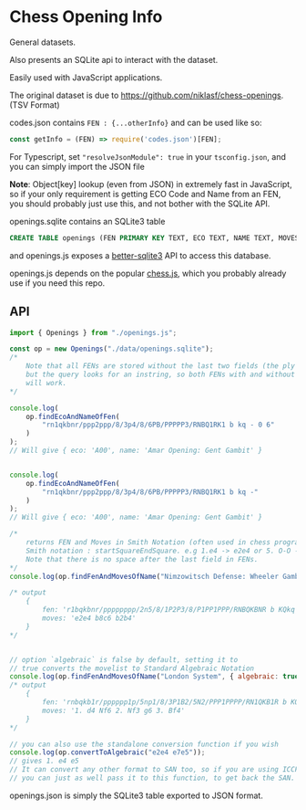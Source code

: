 # Chess Opening Info
General datasets.

Also presents an SQLite api to interact with the dataset.

Easily used with JavaScript applications.

The original dataset is due to https://github.com/niklasf/chess-openings. (TSV Format)

codes.json contains `FEN : {...otherInfo}`
and can be used like so:
```js
const getInfo = (FEN) => require('codes.json')[FEN];
```
For Typescript, set `"resolveJsonModule": true` in your `tsconfig.json`, and you can simply import the JSON file

**Note**: Object[key] lookup (even from JSON) in extremely fast in JavaScript, so
if your only requirement is getting ECO Code and Name from an
FEN, you should probably just use this, and not bother with the SQLite API.

openings.sqlite contains an SQLite3 table
```sql
CREATE TABLE openings (FEN PRIMARY KEY TEXT, ECO TEXT, NAME TEXT, MOVES TEXT);
```
and openings.js exposes a [better-sqlite3](https://github.com/JoshuaWise/better-sqlite3/) API to access this database.

openings.js depends on the popular [chess.js](https://github.com/jhlywa/chess.js/), which you probably already use if you need this repo.
## API
```js
import { Openings } from "./openings.js";

const op = new Openings("./data/openings.sqlite");
/*
    Note that all FENs are stored without the last two fields (the ply information),
    but the query looks for an instring, so both FENs with and without the ply information
    will work.
*/

console.log(
    op.findEcoAndNameOfFen(
        "rn1qkbnr/ppp2ppp/8/3p4/8/6PB/PPPPP3/RNBQ1RK1 b kq - 0 6"
    )
);
// Will give { eco: 'A00', name: 'Amar Opening: Gent Gambit' }


console.log(
    op.findEcoAndNameOfFen(
        "rn1qkbnr/ppp2ppp/8/3p4/8/6PB/PPPPP3/RNBQ1RK1 b kq -"
    )
);
// Will give { eco: 'A00', name: 'Amar Opening: Gent Gambit' }

/*
    returns FEN and Moves in Smith Notation (often used in chess programming)
    Smith notation : startSquareEndSquare. e.g 1.e4 -> e2e4 or 5. O-O -> e1g1 
    Note that there is no space after the last field in FENs.
*/
console.log(op.findFenAndMovesOfName("Nimzowitsch Defense: Wheeler Gambit"));

/* output
    {
        fen: 'r1bqkbnr/pppppppp/2n5/8/1P2P3/8/P1PP1PPP/RNBQKBNR b KQkq -',
        moves: 'e2e4 b8c6 b2b4'
    }
*/


// option `algebraic` is false by default, setting it to
// true converts the movelist to Standard Algebraic Notation
console.log(op.findFenAndMovesOfName("London System", { algebraic: true }));
/* output
    {
        fen: 'rnbqkb1r/pppppp1p/5np1/8/3P1B2/5N2/PPP1PPPP/RN1QKB1R b KQkq -',
        moves: '1. d4 Nf6 2. Nf3 g6 3. Bf4'
    }
*/

// you can also use the standalone conversion function if you wish
console.log(op.convertToAlgebraic("e2e4 e7e5"));
// gives 1. e4 e5
// It can convert any other format to SAN too, so if you are using ICCF notation
// you can just as well pass it to this function, to get back the SAN.
```
openings.json is simply the SQLite3 table exported to JSON format.
